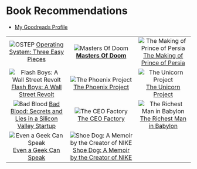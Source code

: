 # Book Recommendations

- [My Goodreads Profile](https://www.goodreads.com/user/show/48522095-aarush-ahuja)

| | | |
| :-: | :-: | :-: |
| ![OSTEP](http://pages.cs.wisc.edu/~remzi/OSTEP/book-cover-two.jpg) [Operating System: Three Easy Pieces](http://pages.cs.wisc.edu/~remzi/OSTEP/) | ![Masters Of Doom](https://i.gr-assets.com/images/S/compressed.photo.goodreads.com/books/1557932856l/222146._SY475_.jpg) [**Masters Of Doom**](https://www.goodreads.com/book/show/222146.Masters_of_Doom) | ![The Making of Prince of Persia](https://i.gr-assets.com/images/S/compressed.photo.goodreads.com/books/1585588886l/52824295._SX318_.jpg) [The Making of Prince of Persia](https://www.goodreads.com/book/show/52824295-the-making-of-prince-of-persia) |
| ![Flash Boys: A Wall Street Revolt](https://i.gr-assets.com/images/S/compressed.photo.goodreads.com/books/1426093936l/24724602.jpg) [Flash Boys: A Wall Street Revolt](https://www.goodreads.com/book/show/24724602-flash-boys) | ![The Phoenix Project](https://i.gr-assets.com/images/S/compressed.photo.goodreads.com/books/1361113128l/17255186.jpg) [The Phoenix Project](https://www.goodreads.com/book/show/17255186-the-phoenix-project) | ![The Unicorn Project](https://i.gr-assets.com/images/S/compressed.photo.goodreads.com/books/1566877586l/44333183.jpg) [The Unicorn Project](https://www.goodreads.com/book/show/44333183-the-unicorn-project) |
| ![Bad Blood](https://i.gr-assets.com/images/S/compressed.photo.goodreads.com/books/1556268702l/37976541.jpg) [Bad Blood: Secrets and Lies in a Silicon Valley Startup](https://www.goodreads.com/book/show/37976541-bad-blood) | ![The CEO Factory](https://i.gr-assets.com/images/S/compressed.photo.goodreads.com/books/1580884655l/49290079._SY475_.jpg) [The CEO Factory](https://www.goodreads.com/book/show/49290079-ceo-factory) | ![The Richest Man in Babylon](https://i.gr-assets.com/images/S/compressed.photo.goodreads.com/books/1348336780l/1052.jpg) [The Richest Man in Babylon](https://www.goodreads.com/book/show/1052.The_Richest_Man_in_Babylon) |
| ![Even a Geek Can Speak](https://i.gr-assets.com/images/S/compressed.photo.goodreads.com/books/1395435066l/7960467.jpg) [Even a Geek Can Speak](https://www.goodreads.com/book/show/7960467-even-a-geek-can-speak) | ![Shoe Dog: A Memoir by the Creator of NIKE](https://i.gr-assets.com/images/S/compressed.photo.goodreads.com/books/1457284880l/27220736.jpg) [Shoe Dog: A Memoir by the Creator of NIKE](https://www.goodreads.com/book/show/27220736-shoe-dog) | |

